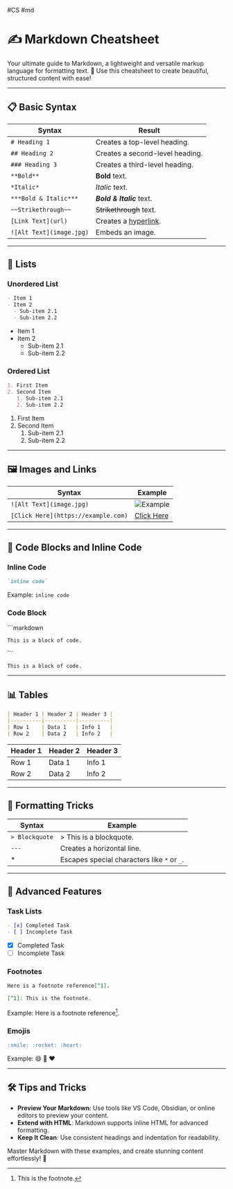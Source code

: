 #CS #md
# ✍️ Markdown Cheatsheet

Your ultimate guide to Markdown, a lightweight and versatile markup language for formatting text. 🚀 Use this cheatsheet to create beautiful, structured content with ease!

---

## 📋 Basic Syntax

| **Syntax**        | **Result**                         |
|-------------------|------------------------------------|
| `# Heading 1`     | Creates a top-level heading.       |
| `## Heading 2`    | Creates a second-level heading.    |
| `### Heading 3`   | Creates a third-level heading.     |
| `**Bold**`        | **Bold** text.                    |
| `*Italic*`        | *Italic* text.                    |
| `***Bold & Italic***` | ***Bold & Italic*** text.        |
| `~~Strikethrough~~` | ~~Strikethrough~~ text.           |
| `[Link Text](url)`| Creates a [hyperlink](https://example.com). |
| `![Alt Text](image.jpg)` | Embeds an image.              |

---

## 📂 Lists

### Unordered List
```markdown
- Item 1
- Item 2
  - Sub-item 2.1
  - Sub-item 2.2
```
- Item 1
- Item 2
  - Sub-item 2.1
  - Sub-item 2.2

### Ordered List
```markdown
1. First Item
2. Second Item
   1. Sub-item 2.1
   2. Sub-item 2.2
```
1. First Item
2. Second Item
   1. Sub-item 2.1
   2. Sub-item 2.2

---

## 🖼️ Images and Links

| **Syntax**                              | **Example**                              |
|-----------------------------------------|------------------------------------------|
| `![Alt Text](image.jpg)`                | ![Example](https://via.placeholder.com/150) |
| `[Click Here](https://example.com)`     | [Click Here](https://example.com)         |

---

## 📝 Code Blocks and Inline Code

### Inline Code
```markdown
`inline code`
```
Example: `inline code`

### Code Block
\`\`\`markdown
```
This is a block of code.
```
\`\`\`

```
This is a block of code.
```

---

## 📊 Tables

```markdown
| Header 1 | Header 2 | Header 3 |
|----------|----------|----------|
| Row 1    | Data 1   | Info 1   |
| Row 2    | Data 2   | Info 2   |
```
| Header 1 | Header 2 | Header 3 |
|----------|----------|----------|
| Row 1    | Data 1   | Info 1   |
| Row 2    | Data 2   | Info 2   |

---

## 🎨 Formatting Tricks

| **Syntax**                   | **Example**                                      |
|------------------------------|--------------------------------------------------|
| `> Blockquote`               | > This is a blockquote.                          |
| `---`                        | Creates a horizontal line.                       |
| \*                          | Escapes special characters like `*` or `_`.      |

---

## 🎵 Advanced Features

### Task Lists
```markdown
- [x] Completed Task
- [ ] Incomplete Task
```
- [x] Completed Task
- [ ] Incomplete Task

### Footnotes
```markdown
Here is a footnote reference[^1].

[^1]: This is the footnote.
```
Example:
Here is a footnote reference[^1].

[^1]: This is the footnote.

### Emojis
```markdown
:smile: :rocket: :heart:
```
Example: 😄 🚀 ❤️

---

## 🛠️ Tips and Tricks

- **Preview Your Markdown**: Use tools like VS Code, Obsidian, or online editors to preview your content.
- **Extend with HTML**: Markdown supports inline HTML for advanced formatting.
- **Keep It Clean**: Use consistent headings and indentation for readability.

Master Markdown with these examples, and create stunning content effortlessly! 🌟
